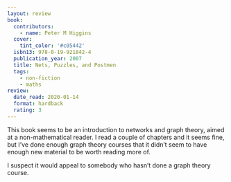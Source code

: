 ```yaml
---
layout: review
book:
  contributors:
    - name: Peter M Higgins
  cover:
    tint_color: '#c05442'
  isbn13: 978-0-19-921842-4
  publication_year: 2007
  title: Nets, Puzzles, and Postmen
  tags:
    - non-fiction
    - maths
review:
  date_read: 2020-01-14
  format: hardback
  rating: 3
---
```


This book seems to be an introduction to networks and graph theory, aimed at a non-mathematical reader. I read a couple of chapters and it seems fine, but I’ve done enough graph theory courses that it didn’t seem to have enough new material to be worth reading more of.

I suspect it would appeal to somebody who hasn’t done a graph theory course.

